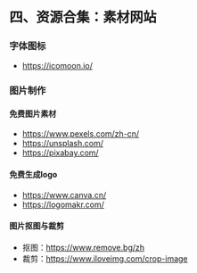 <b><font size=5>四、资源合集：素材网站</font></b>

### 字体图标
* https://icomoon.io/
### 图片制作
#### 免费图片素材
* https://www.pexels.com/zh-cn/
* https://unsplash.com/
* https://pixabay.com/
#### 免费生成logo
* https://www.canva.cn/
* https://logomakr.com/
#### 图片抠图与裁剪
* 抠图：https://www.remove.bg/zh
* 裁剪：https://www.iloveimg.com/crop-image
